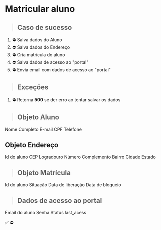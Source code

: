 # Matricular aluno

> ## Caso de sucesso

1. ⛔ Salva dados do Aluno
2. ⛔ Salva dados do Endereço
3. ⛔ Cria matrícula do aluno
4. ⛔ Salva dados de acesso ao "portal"
5. ⛔ Envia email com dados de acesso ao "portal"

> ## Exceções
1. ⛔ Retorna **500** se der erro ao tentar salvar os dados


> ## Objeto Aluno
Nome Completo
E-mail
CPF
Telefone

## Objeto Endereço
Id do aluno
CEP
Logradouro
Número 
Complemento
Bairro 
Cidade 
Estado

> ## Objeto Matrícula
Id do aluno
Situação
Data de liberação
Data de bloqueio

> ## Dados de acesso ao portal
Email do aluno
Senha
Status
last_acess


✅
⛔